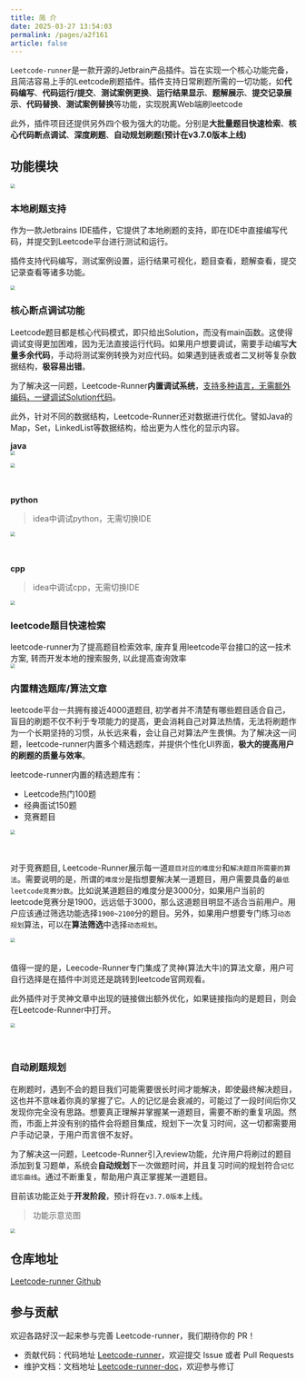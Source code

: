```yaml
---
title: 简 介
date: 2025-03-27 13:54:03
permalink: /pages/a2f161
article: false
---
```


`Leetcode-runner`是一款开源的Jetbrain产品插件。旨在实现一个核心功能完备，且简洁容易上手的Leetcode刷题插件。插件支持日常刷题所需的一切功能，如**代码编写**、**代码运行/提交**、**测试案例更换**、**运行结果显示**、**题解展示**、**提交记录展示**、**代码替换**、**测试案例替换**等功能，实现脱离Web端刷leetcode

此外，插件项目还提供另外四个极为强大的功能。分别是**大批量题目快速检索**、**核心代码断点调试**、**深度刷题**、**自动规划刷题(预计在v3.7.0版本上线)**


## 功能模块

<img src="../../../images/简介/five-core-function.jpg" style="display: block; margin: 0 auto; zoom:50%;">


### 本地刷题支持
作为一款Jetbrains IDE插件，它提供了本地刷题的支持，即在IDE中直接编写代码，并提交到Leetcode平台进行测试和运行。

插件支持代码编写，测试案例设置，运行结果可视化，题目查看，题解查看，提交记录查看等诸多功能。

<img src="../../../images/简介/本地代码编写.jpg" style="display: block; margin: 0 auto; zoom:50%;">

### 核心断点调试功能
Leetcode题目都是核心代码模式，即只给出Solution，而没有main函数。这使得调试变得更加困难，因为无法直接运行代码。如果用户想要调试，需要手动编写**大量多余代码**，手动将测试案例转换为对应代码。如果遇到链表或者二叉树等复杂数据结构，**极容易出错**。

为了解决这一问题，Leetcode-Runner**内置调试系统**，<u>支持多种语言，无需额外编码，一键调试Solution代码</u>。

此外，针对不同的数据结构，Leetcode-Runner还对数据进行优化。譬如Java的Map，Set，LinkedList等数据结构，给出更为人性化的显示内容。


**java**
<img src="../../../images/简介/本地Java代码调试-链表题目.jpg" style="display: block; margin: 0 auto; zoom:50%;">

<img src="../../../images/简介/java-debug-人性化打印.png" style="display: block; margin: 0 auto; zoom:50%;">


</br>
</br>

**python**
> idea中调试python，无需切换IDE

<img src="../../../images/简介/python-debug.jpg" style="display: block; margin: 0 auto; zoom:50%;">

</br>
</br>

**cpp**
> idea中调试cpp，无需切换IDE

<img src="../../../images/简介/cpp-debug.jpg" style="display: block; margin: 0 auto; zoom:50%;">


### leetcode题目快速检索
leetcode-runner为了提高题目检索效率, 废弃复用leetcode平台接口的这一技术方案, 转而开发本地的搜索服务, 以此提高查询效率
<img src="../../../images/简介/查询.gif" style="display: block; margin: 0 auto; zoom:50%;">


### 内置精选题库/算法文章
leetcode平台一共拥有接近4000道题目, 初学者并不清楚有哪些题目适合自己，盲目的刷题不仅不利于专项能力的提高，更会消耗自己对算法热情，无法将刷题作为一个长期坚持的习惯，从长远来看，会让自己对算法产生畏惧。为了解决这一问题，leetcode-runner内置多个精选题库，并提供个性化UI界面，**极大的提高用户的刷题的质量与效率**。

leetcode-runner内置的精选题库有：

- Leetcode热门100题
- 经典面试150题
- 竞赛题目

<img src="../../../images/简介/题库界面.jpg" style="display: block; margin: 0 auto; zoom:50%;">

</br>
</br>

对于竞赛题目, Leetcode-Runner展示每一道`题目对应的难度分`和`解决题目所需要的算法`。需要说明的是，所谓的`难度分`是指想要解决某一道题目，用户需要具备的`最低leetcode竞赛分数`。比如说某道题目的难度分是3000分，如果用户当前的leetcode竞赛分是1900，远远低于3000，那么这道题目明显不适合当前用户。用户应该通过筛选功能选择`1900~2100`分的题目。另外，如果用户想要专门练习`动态规划`算法，可以在**算法筛选**中选择`动态规划`。


<img src="../../../images/简介/LC-竞赛.jpg" style="display: block; margin: 0 auto; zoom:50%;">


</br>
</br>
值得一提的是，Leecode-Runner专门集成了灵神(算法大牛)的算法文章，用户可自行选择是在插件中浏览还是跳转到leetcode官网观看。

</br>

此外插件对于灵神文章中出现的链接做出额外优化，如果链接指向的是题目，则会在Leetcode-Runner中打开。


<img src="../../../images/简介/deep-coding-linsheng.gif" style="display: block; margin: 0 auto; zoom:50%;">

</br>
</br>

### 自动刷题规划
在刷题时，遇到不会的题目我们可能需要很长时间才能解决，即使最终解决题目，这也并不意味着你真的掌握了它。人的记忆是会衰减的，可能过了一段时间后你又发现你完全没有思路。想要真正理解并掌握某一道题目，需要不断的重复巩固。然而，市面上并没有别的插件会将题目集成，规划下一次复习时间，这一切都需要用户手动记录，于用户而言很不友好。

为了解决这一问题，Leetcode-Runner引入review功能，允许用户将刷过的题目添加到复习题单，系统会**自动规划**下一次做题时间，并且复习时间的规划符合`记忆遗忘曲线`。通过不断重复，帮助用户真正掌握某一道题目。

目前该功能正处于**开发阶段**，预计将在`v3.7.0版本`上线。

> 功能示意览图

<img src="../../../images/简介/review规划.gif" style="display: block; margin: 0 auto; zoom:50%;">


## 仓库地址

[Leetcode-runner Github](https://github.com/xuhuafeifei/leetcode-runner)


## 参与贡献

欢迎各路好汉一起来参与完善 Leetcode-runner，我们期待你的 PR！

- 贡献代码：代码地址 [Leetcode-runner](https://github.com/xuhuafeifei/leetcode-runner)，欢迎提交 Issue 或者 Pull Requests
- 维护文档：文档地址 [Leetcode-runner-doc](https://github.com/itxaiohanglover/leetcode-runner-doc)，欢迎参与修订